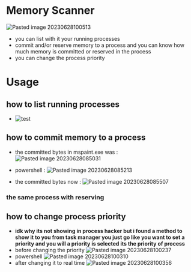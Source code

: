 # Memory Scanner
![Pasted image 20230628100513](https://github.com/radlock69/memory-scanner/assets/130318358/b3e21880-ba21-4cf7-9822-31828d61a3fa)
* you can list with it your running processes
* commit and/or reserve memory to a process and you can know how much memory is committed or reserved in the process
* you can change the process priority 
# Usage
## how to list running processes
*
	![test](https://github.com/radlock69/memory-scanner/assets/130318358/46a18e29-2eb5-4b4c-923b-c7022f609801)
## how to commit memory to a process

* the committed bytes in mspaint.exe was :
	![Pasted image 20230628085031](https://github.com/radlock69/memory-scanner/assets/130318358/7d26a78d-f903-42bd-94e0-c9757ae1a83b)

* powershell :
	![Pasted image 20230628085213](https://github.com/radlock69/memory-scanner/assets/130318358/1a7f1b56-b643-4e97-b9be-826f507e9ea2)

* the committed bytes now :
	![Pasted image 20230628085507](https://github.com/radlock69/memory-scanner/assets/130318358/4f538e5a-7ad3-412b-8b7e-de537778b828)

	
### the same process with reserving
## how to change process priority
* **idk why its not showing in process hacker but i found a method to show it to you from task manager you just go like you want to set a priority and you will a priority is selected its the priority of process**
* before changing the priority
	![Pasted image 20230628100237](https://github.com/radlock69/memory-scanner/assets/130318358/6d3c352c-1af9-42e8-a5a2-fa67119b5621)
* powershell
	![Pasted image 20230628100310](https://github.com/radlock69/memory-scanner/assets/130318358/17ea8165-c98d-4b84-8656-d3e9cb1a7767)
* after changing it to real time 
	![Pasted image 20230628100356](https://github.com/radlock69/memory-scanner/assets/130318358/69d30c10-45d2-4398-9bc8-ab50e988d39f)

